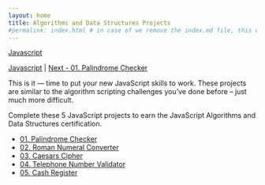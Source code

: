 ```yaml
---
layout: home
title: Algorithms and Data Structures Projects
#permalink: index.html # in case of we remove the index.md file, this doc will be the index page
---
```


[Javascript](../README.md)

[Javascript](../README.md)  | [Next - 01. Palindrome Checker](./palindrome-checker.md)  

This is it — time to put your new JavaScript skills to work. These projects are similar to the algorithm scripting challenges you’ve done before – just much more difficult.

Complete these 5 JavaScript projects to earn the JavaScript Algorithms and Data Structures certification.

-   [01. Palindrome Checker](palindrome-checker.html)
-   [02. Roman Numeral Converter](roman-numeral-converter.html)
-   [03. Caesars Cipher](caesars-cipher.html)
-   [04. Telephone Number Validator](telephone-number-validator.html)
-   [05. Cash Register](cash-register.html)
